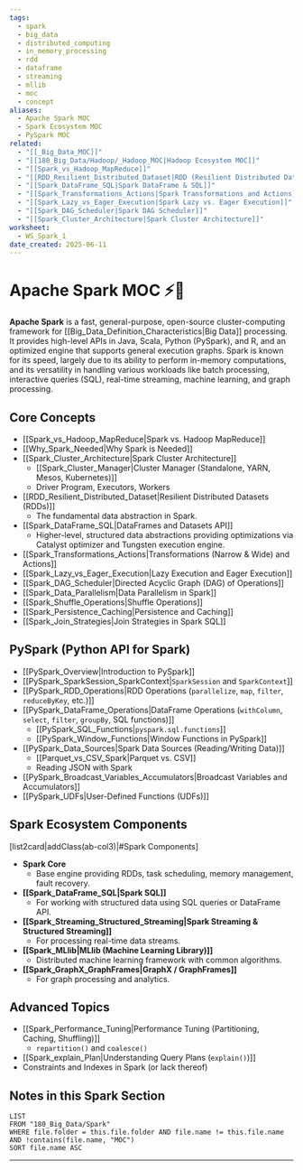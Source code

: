 ```yaml
---
tags:
  - spark
  - big_data
  - distributed_computing
  - in_memory_processing
  - rdd
  - dataframe
  - streaming
  - mllib
  - moc
  - concept
aliases:
  - Apache Spark MOC
  - Spark Ecosystem MOC
  - PySpark MOC
related:
  - "[[_Big_Data_MOC]]"
  - "[[180_Big_Data/Hadoop/_Hadoop_MOC|Hadoop Ecosystem MOC]]"
  - "[[Spark_vs_Hadoop_MapReduce]]"
  - "[[RDD_Resilient_Distributed_Dataset|RDD (Resilient Distributed Dataset)]]"
  - "[[Spark_DataFrame_SQL|Spark DataFrame & SQL]]"
  - "[[Spark_Transformations_Actions|Spark Transformations and Actions]]"
  - "[[Spark_Lazy_vs_Eager_Execution|Spark Lazy vs. Eager Execution]]"
  - "[[Spark_DAG_Scheduler|Spark DAG Scheduler]]"
  - "[[Spark_Cluster_Architecture|Spark Cluster Architecture]]"
worksheet:
  - WS_Spark_1
date_created: 2025-06-11
---
```

# Apache Spark MOC ⚡️🚀

**Apache Spark** is a fast, general-purpose, open-source cluster-computing framework for [[Big_Data_Definition_Characteristics|Big Data]] processing. It provides high-level APIs in Java, Scala, Python (PySpark), and R, and an optimized engine that supports general execution graphs. Spark is known for its speed, largely due to its ability to perform in-memory computations, and its versatility in handling various workloads like batch processing, interactive queries (SQL), real-time streaming, machine learning, and graph processing.

## Core Concepts
-   [[Spark_vs_Hadoop_MapReduce|Spark vs. Hadoop MapReduce]]
-   [[Why_Spark_Needed|Why Spark is Needed]]
-   [[Spark_Cluster_Architecture|Spark Cluster Architecture]]
    -   [[Spark_Cluster_Manager|Cluster Manager (Standalone, YARN, Mesos, Kubernetes)]]
    -   Driver Program, Executors, Workers
-   [[RDD_Resilient_Distributed_Dataset|Resilient Distributed Datasets (RDDs)]]
    -   The fundamental data abstraction in Spark.
-   [[Spark_DataFrame_SQL|DataFrames and Datasets API]]
    -   Higher-level, structured data abstractions providing optimizations via Catalyst optimizer and Tungsten execution engine.
-   [[Spark_Transformations_Actions|Transformations (Narrow & Wide) and Actions]]
-   [[Spark_Lazy_vs_Eager_Execution|Lazy Execution and Eager Execution]]
-   [[Spark_DAG_Scheduler|Directed Acyclic Graph (DAG) of Operations]]
-   [[Spark_Data_Parallelism|Data Parallelism in Spark]]
-   [[Spark_Shuffle_Operations|Shuffle Operations]]
-   [[Spark_Persistence_Caching|Persistence and Caching]]
-   [[Spark_Join_Strategies|Join Strategies in Spark SQL]]

## PySpark (Python API for Spark)
-   [[PySpark_Overview|Introduction to PySpark]]
-   [[PySpark_SparkSession_SparkContext|`SparkSession` and `SparkContext`]]
-   [[PySpark_RDD_Operations|RDD Operations (`parallelize`, `map`, `filter`, `reduceByKey`, etc.)]]
-   [[PySpark_DataFrame_Operations|DataFrame Operations (`withColumn`, `select`, `filter`, `groupBy`, SQL functions)]]
    -   [[PySpark_SQL_Functions|`pyspark.sql.functions`]]
    -   [[PySpark_Window_Functions|Window Functions in PySpark]]
-   [[PySpark_Data_Sources|Spark Data Sources (Reading/Writing Data)]]
    -   [[Parquet_vs_CSV_Spark|Parquet vs. CSV]]
    -   Reading JSON with Spark
-   [[PySpark_Broadcast_Variables_Accumulators|Broadcast Variables and Accumulators]]
-   [[PySpark_UDFs|User-Defined Functions (UDFs)]]

## Spark Ecosystem Components
[list2card|addClass(ab-col3)|#Spark Components]
- **Spark Core**
  - Base engine providing RDDs, task scheduling, memory management, fault recovery.
- **[[Spark_DataFrame_SQL|Spark SQL]]**
  - For working with structured data using SQL queries or DataFrame API.
- **[[Spark_Streaming_Structured_Streaming|Spark Streaming & Structured Streaming]]**
  - For processing real-time data streams.
- **[[Spark_MLlib|MLlib (Machine Learning Library)]]**
  - Distributed machine learning framework with common algorithms.
- **[[Spark_GraphX_GraphFrames|GraphX / GraphFrames]]**
  - For graph processing and analytics.

## Advanced Topics
-   [[Spark_Performance_Tuning|Performance Tuning (Partitioning, Caching, Shuffling)]]
    -   `repartition()` and `coalesce()`
-   [[Spark_explain_Plan|Understanding Query Plans (`explain()`)]]
-   Constraints and Indexes in Spark (or lack thereof)

## Notes in this Spark Section
```dataview
LIST
FROM "180_Big_Data/Spark"
WHERE file.folder = this.file.folder AND file.name != this.file.name AND !contains(file.name, "MOC")
SORT file.name ASC
```

---